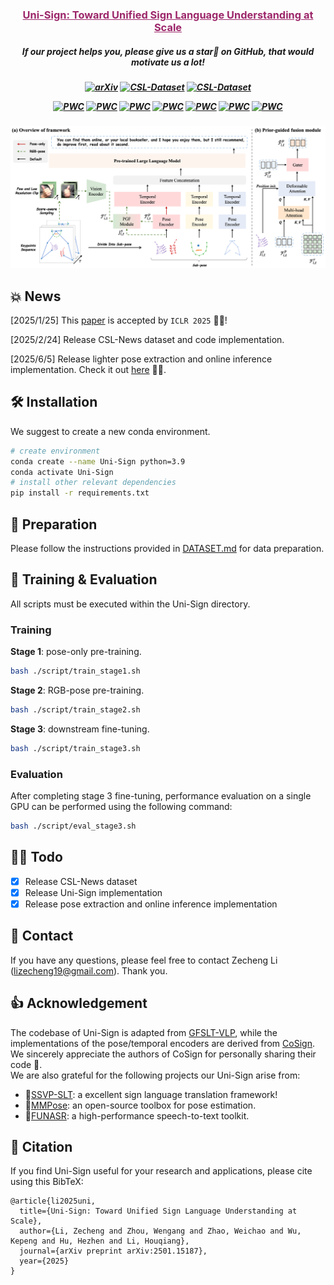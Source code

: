 <h3 align="center"><a href="" style="color:#9C276A">
Uni-Sign: Toward Unified Sign Language Understanding at Scale</a></h3>
<h5 align="center"> 
If our project helps you, please give us a star🌟 on GitHub, that would motivate us a lot!
</h2>

<h5 align="center">

[![arXiv](https://img.shields.io/badge/Arxiv-2501.15187-AD1C18.svg?logo=arXiv)](https://arxiv.org/abs/2501.15187) 
[![CSL-Dataset](https://img.shields.io/badge/HuggingFace🤗-%20CSL%20News-blue.svg)](https://huggingface.co/datasets/ZechengLi19/CSL-News)
[![CSL-Dataset](https://img.shields.io/badge/BaiDu☁-%20CSL%20News-green.svg)](https://pan.baidu.com/s/17W6kIreNMHYtD4y2llKmDg?pwd=ncvo) 

[![PWC](https://img.shields.io/endpoint.svg?url=https://paperswithcode.com/badge/uni-sign-toward-unified-sign-language/sign-language-recognition-on-ms-asl)](https://paperswithcode.com/sota/sign-language-recognition-on-ms-asl?p=uni-sign-toward-unified-sign-language)
[![PWC](https://img.shields.io/endpoint.svg?url=https://paperswithcode.com/badge/uni-sign-toward-unified-sign-language/sign-language-recognition-on-wlasl100)](https://paperswithcode.com/sota/sign-language-recognition-on-wlasl100?p=uni-sign-toward-unified-sign-language)
[![PWC](https://img.shields.io/endpoint.svg?url=https://paperswithcode.com/badge/uni-sign-toward-unified-sign-language/sign-language-recognition-on-wlasl-2000)](https://paperswithcode.com/sota/sign-language-recognition-on-wlasl-2000?p=uni-sign-toward-unified-sign-language)
[![PWC](https://img.shields.io/endpoint.svg?url=https://paperswithcode.com/badge/uni-sign-toward-unified-sign-language/sign-language-recognition-on-csl-daily)](https://paperswithcode.com/sota/sign-language-recognition-on-csl-daily?p=uni-sign-toward-unified-sign-language)
[![PWC](https://img.shields.io/endpoint.svg?url=https://paperswithcode.com/badge/uni-sign-toward-unified-sign-language/gloss-free-sign-language-translation-on-csl)](https://paperswithcode.com/sota/gloss-free-sign-language-translation-on-csl?p=uni-sign-toward-unified-sign-language)
[![PWC](https://img.shields.io/endpoint.svg?url=https://paperswithcode.com/badge/uni-sign-toward-unified-sign-language/gloss-free-sign-language-translation-on-2)](https://paperswithcode.com/sota/gloss-free-sign-language-translation-on-2?p=uni-sign-toward-unified-sign-language)
[![PWC](https://img.shields.io/endpoint.svg?url=https://paperswithcode.com/badge/uni-sign-toward-unified-sign-language/gloss-free-sign-language-translation-on-3)](https://paperswithcode.com/sota/gloss-free-sign-language-translation-on-3?p=uni-sign-toward-unified-sign-language)
</h5>

![Uni-Sign](docs/framework.png)

## 💥 News
[2025/1/25] This [paper](https://openreview.net/pdf?id=0Xt7uT04cQ) is accepted by `ICLR 2025` 🎉🎉!

[2025/2/24] Release CSL-News dataset and code implementation.

[2025/6/5] Release lighter pose extraction and online inference implementation. Check it out [here](./demo/README.md) 🎊🎊. 

## 🛠️ Installation
We suggest to create a new conda environment. 
```bash
# create environment
conda create --name Uni-Sign python=3.9
conda activate Uni-Sign
# install other relevant dependencies
pip install -r requirements.txt
```

## 📖 Preparation
Please follow the instructions provided in [DATASET.md](./docs/DATASET.md) for data preparation.

## 🔨 Training & Evaluation
All scripts must be executed within the Uni-Sign directory.
### Training
**Stage 1**: pose-only pre-training.
```bash
bash ./script/train_stage1.sh
```
**Stage 2**: RGB-pose pre-training.
```bash
bash ./script/train_stage2.sh
```
**Stage 3**: downstream fine-tuning.
```bash
bash ./script/train_stage3.sh
```

### Evaluation
After completing stage 3 fine-tuning, performance evaluation on a single GPU can be performed using the following command:
```bash
bash ./script/eval_stage3.sh
```

## 👨‍💻 Todo
- [x] Release CSL-News dataset
- [x] Release Uni-Sign implementation 
- [x] Release pose extraction and online inference implementation

## 📮 Contact
If you have any questions, please feel free to contact Zecheng Li (lizecheng19@gmail.com). Thank you.

## 👍 Acknowledgement
The codebase of Uni-Sign is adapted from [GFSLT-VLP](https://github.com/zhoubenjia/GFSLT-VLP), while the implementations of the pose/temporal encoders are derived from [CoSign](https://openaccess.thecvf.com/content/ICCV2023/papers/Jiao_CoSign_Exploring_Co-occurrence_Signals_in_Skeleton-based_Continuous_Sign_Language_Recognition_ICCV_2023_paper.pdf). We sincerely appreciate the authors of CoSign for personally sharing their code 🙏. \
We are also grateful for the following projects our Uni-Sign arise from:
* 🤟[SSVP-SLT](https://github.com/facebookresearch/ssvp_slt): a excellent sign language translation framework! 
* 🏃️[MMPose](https://github.com/open-mmlab/mmpose): an open-source toolbox for pose estimation.
* 🤠[FUNASR](https://github.com/modelscope/FunASR): a high-performance speech-to-text toolkit.


## 📑 Citation
If you find Uni-Sign useful for your research and applications, please cite using this BibTeX:
```
@article{li2025uni,
  title={Uni-Sign: Toward Unified Sign Language Understanding at Scale},
  author={Li, Zecheng and Zhou, Wengang and Zhao, Weichao and Wu, Kepeng and Hu, Hezhen and Li, Houqiang},
  journal={arXiv preprint arXiv:2501.15187},
  year={2025}
}
```